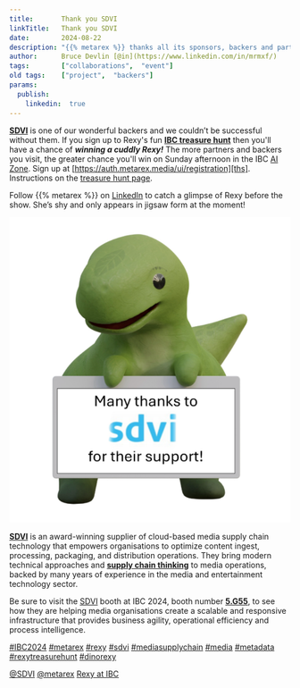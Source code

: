 ```yaml
---
title:       Thank you SDVI
linkTitle:   Thank you SDVI
date:        2024-08-22
description: "{{% metarex %}} thanks all its sponsors, backers and partners"
author:      Bruce Devlin [@in](https://www.linkedin.com/in/mrmxf/)
tags:        ["collaborations",  "event"]
old tags:    ["project",  "backers"]
params:
  publish:
    linkedin:  true
---
```



**[SDVI][sdvi]** is one of our wonderful backers and we couldn’t be successful
without them. If you sign up to Rexy's fun **[IBC treasure hunt][ths]** then
you'll have a chance of ***winning a cuddly Rexy!*** The more partners and
backers you visit, the greater chance you'll win on Sunday afternoon in the IBC
[AI Zone][rxydraw]. Sign up at [https://auth.metarex.media/ui/registration][ths].
Instructions on the [treasure hunt page][thp].

Follow {{% metarex %}} on [LinkedIn][limrx] to catch a glimpse of Rexy before
the show. She’s shy and only appears in jigsaw form at the moment!

<img class = "ui centered bordered rounded image" src = "featured-sdvi.png" alt = "sdvi">

**[SDVI][sdvi]** is an award-winning supplier of cloud-based media supply chain
technology that empowers organisations to optimize content ingest, processing,
packaging, and distribution operations. They bring modern technical approaches
and **[supply chain thinking][rally]** to media operations, backed by many
years of experience in the media and entertainment technology sector.

Be sure to visit the [SDVI][sdvi] booth at IBC 2024, booth number
**[5.G55][booth]**, to see how they are helping media organisations create a
scalable and responsive infrastructure that provides business agility,
operational efficiency and process intelligence.

[#IBC2024](https://www.linkedin.com/search/results/all/?keywords=%23IBC2024)
[#metarex](https://www.linkedin.com/search/results/all/?keywords=%23metarex)
[#rexy](https://www.linkedin.com/search/results/all/?keywords=%23rexy)
[#sdvi](https://www.linkedin.com/search/results/all/?keywords=%23sdvi)
[#mediasupplychain](https://www.linkedin.com/search/results/all/?keywords=%23mediasupplychain)
[#media](https://www.linkedin.com/search/results/all/?keywords=%23media)
[#metadata](https://www.linkedin.com/search/results/all/?keywords=%23metadata)
[#rexytreasurehunt](https://www.linkedin.com/search/results/all/?keywords=%23rexytreasurehunt)
[#dinorexy](https://www.linkedin.com/search/results/all/?keywords=%23dinorexy)

<i class = "linkedin icon"></i>[@SDVI](https://www.linkedin.com/company/sdvi-corporation/)
<i class = "linkedin icon"></i>[@metarex][limrx]
<i class = "linkedin icon"></i>[Rexy at IBC][lirxy]

[sdvi]:  https://sdvi.com
[rally]: https://sdvi.com/platform/
[booth]: https://ibc2024.mapyourshow.com/8_0/floorplan/?hallID=K&selectedBooth=5.G55


[limrx]:   https://uk.linkedin.com/company/metarex-media
[lirxy]:   https://www.linkedin.com/search/results/all/?keywords=%23ibc2024%20%23metarex%20%23rexy
[rxydraw]: https://ibc2024.mapyourshow.com/8_0/floorplan/?st=keyword&hallID=J&sv=V-NOVA&selectedBooth=14.AI03
[ths]:     https://auth.metarex.media/ui/registration
[thp]:     /project/treasure-hunt/
